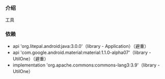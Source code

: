 ### 介绍
工具

### 依赖
* api 'org.litepal.android:java:3.0.0'（library - Application）（避重）
* api 'com.google.android.material:material:1.1.0-alpha07'（library - UtilOne）（避重）
* implementation 'org.apache.commons:commons-lang3:3.9'（library - UtilOne）
